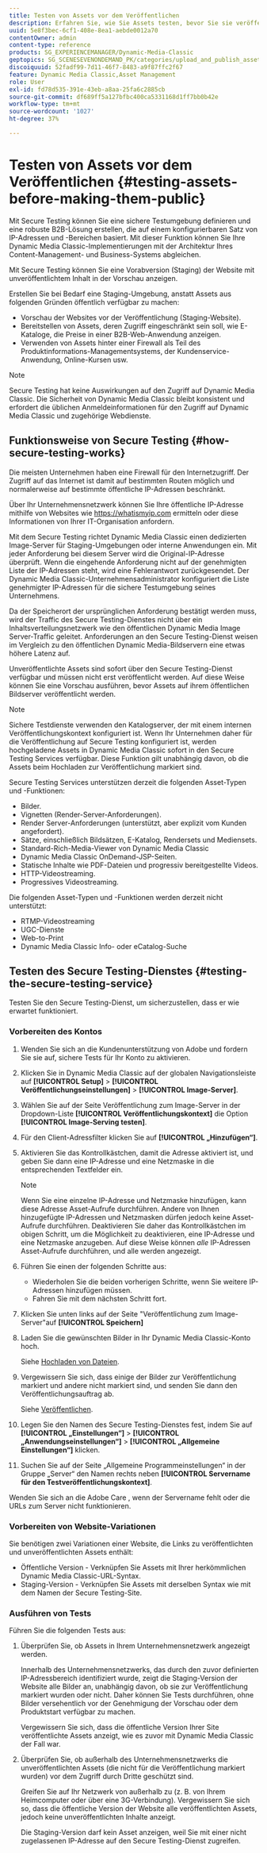 ```yaml
---
title: Testen von Assets vor dem Veröffentlichen
description: Erfahren Sie, wie Sie Assets testen, bevor Sie sie veröffentlichen.
uuid: 5e8f3bec-6cf1-408e-8ea1-aebde0012a70
contentOwner: admin
content-type: reference
products: SG_EXPERIENCEMANAGER/Dynamic-Media-Classic
geptopics: SG_SCENESEVENONDEMAND_PK/categories/upload_and_publish_assets
discoiquuid: 52fadf99-7d11-46f7-8483-a9f87ffc2f67
feature: Dynamic Media Classic,Asset Management
role: User
exl-id: fd78d535-391e-43eb-a8aa-25fa6c2885cb
source-git-commit: df689ff5a127bfbc400ca5331168d1ff7bb0b42e
workflow-type: tm+mt
source-wordcount: '1027'
ht-degree: 37%

---
```


# Testen von Assets vor dem Veröffentlichen {#testing-assets-before-making-them-public}

Mit Secure Testing können Sie eine sichere Testumgebung definieren und eine robuste B2B-Lösung erstellen, die auf einem konfigurierbaren Satz von IP-Adressen und -Bereichen basiert. Mit dieser Funktion können Sie Ihre Dynamic Media Classic-Implementierungen mit der Architektur Ihres Content-Management- und Business-Systems abgleichen.

Mit Secure Testing können Sie eine Vorabversion (Staging) der Website mit unveröffentlichtem Inhalt in der Vorschau anzeigen.

Erstellen Sie bei Bedarf eine Staging-Umgebung, anstatt Assets aus folgenden Gründen öffentlich verfügbar zu machen:

* Vorschau der Websites vor der Veröffentlichung (Staging-Website).
* Bereitstellen von Assets, deren Zugriff eingeschränkt sein soll, wie E-Kataloge, die Preise in einer B2B-Web-Anwendung anzeigen.
* Verwenden von Assets hinter einer Firewall als Teil des Produktinformations-Managementsystems, der Kundenservice-Anwendung, Online-Kursen usw.

>[!NOTE]
>
>Secure Testing hat keine Auswirkungen auf den Zugriff auf Dynamic Media Classic. Die Sicherheit von Dynamic Media Classic bleibt konsistent und erfordert die üblichen Anmeldeinformationen für den Zugriff auf Dynamic Media Classic und zugehörige Webdienste.

## Funktionsweise von Secure Testing {#how-secure-testing-works}

Die meisten Unternehmen haben eine Firewall für den Internetzugriff. Der Zugriff auf das Internet ist damit auf bestimmten Routen möglich und normalerweise auf bestimmte öffentliche IP-Adressen beschränkt.

Über Ihr Unternehmensnetzwerk können Sie Ihre öffentliche IP-Adresse mithilfe von Websites wie https://whatismyip.com ermitteln oder diese Informationen von Ihrer IT-Organisation anfordern.

Mit dem Secure Testing richtet Dynamic Media Classic einen dedizierten Image-Server für Staging-Umgebungen oder interne Anwendungen ein. Mit jeder Anforderung bei diesem Server wird die Original-IP-Adresse überprüft. Wenn die eingehende Anforderung nicht auf der genehmigten Liste der IP-Adressen steht, wird eine Fehlerantwort zurückgesendet. Der Dynamic Media Classic-Unternehmensadministrator konfiguriert die Liste genehmigter IP-Adressen für die sichere Testumgebung seines Unternehmens.

Da der Speicherort der ursprünglichen Anforderung bestätigt werden muss, wird der Traffic des Secure Testing-Dienstes nicht über ein Inhaltsverteilungsnetzwerk wie den öffentlichen Dynamic Media Image Server-Traffic geleitet. Anforderungen an den Secure Testing-Dienst weisen im Vergleich zu den öffentlichen Dynamic Media-Bildservern eine etwas höhere Latenz auf.

Unveröffentlichte Assets sind sofort über den Secure Testing-Dienst verfügbar und müssen nicht erst veröffentlicht werden. Auf diese Weise können Sie eine Vorschau ausführen, bevor Assets auf ihrem öffentlichen Bildserver veröffentlicht werden.

>[!NOTE]
>
>Sichere Testdienste verwenden den Katalogserver, der mit einem internen Veröffentlichungskontext konfiguriert ist. Wenn Ihr Unternehmen daher für die Veröffentlichung auf Secure Testing konfiguriert ist, werden hochgeladene Assets in Dynamic Media Classic sofort in den Secure Testing Services verfügbar. Diese Funktion gilt unabhängig davon, ob die Assets beim Hochladen zur Veröffentlichung markiert sind.

Secure Testing Services unterstützen derzeit die folgenden Asset-Typen und -Funktionen:

<!-- 

Comment Type: remark
Last Modified By: unknown unknown 
Last Modified Date: 

<p>Added videos to list below 9/11/2012. Moved “Render Server requests” from unsupported to supported, listed below on 3/15/2016 as per email from Cynthia March 11, 2016)</p>

 -->

* Bilder.
* Vignetten (Render-Server-Anforderungen).
* Render Server-Anforderungen (unterstützt, aber explizit vom Kunden angefordert).
* Sätze, einschließlich Bildsätzen, E-Katalog, Rendersets und Mediensets.
* Standard-Rich-Media-Viewer von Dynamic Media Classic
* Dynamic Media Classic OnDemand-JSP-Seiten.
* Statische Inhalte wie PDF-Dateien und progressiv bereitgestellte Videos.
* HTTP-Videostreaming.
* Progressives Videostreaming.

Die folgenden Asset-Typen und -Funktionen werden derzeit nicht unterstützt:

* RTMP-Videostreaming
* UGC-Dienste
* Web-to-Print
* Dynamic Media Classic Info- oder eCatalog-Suche

## Testen des Secure Testing-Dienstes {#testing-the-secure-testing-service}

Testen Sie den Secure Testing-Dienst, um sicherzustellen, dass er wie erwartet funktioniert.

<!-- >[!NOTE]
>
>*If you do not mention any IPs under **[!UICONTROL Setup]** > **[!UICONTROL Application Setup]** > **[!UICONTROL Publish Setup]** > **[!UICONTROL Image Server]** > **[!UICONTROL Test Image Service]*** - If you add an IP only, that IP is able to call the assets and no other IP are allowed to make the calls. As long there is no IP mentioned under that section, all IPs are allowed to make the calls for the assets, and they show up. -->

### Vorbereiten des Kontos

<!-- 

Comment Type: remark
Last Modified By: unknown unknown 
Last Modified Date: 

<p>RB: Rewrote entire steps under “Prepare your account” 9/10/2012</p>

 -->

1. Wenden Sie sich an die Kundenunterstützung von Adobe und fordern Sie sie auf, sichere Tests für Ihr Konto zu aktivieren.
1. Klicken Sie in Dynamic Media Classic auf der globalen Navigationsleiste auf **[!UICONTROL Setup]** > **[!UICONTROL Veröffentlichungseinstellungen]** > **[!UICONTROL Image-Server]**.
1. Wählen Sie auf der Seite Veröffentlichung zum Image-Server in der Dropdown-Liste **[!UICONTROL Veröffentlichungskontext]** die Option **[!UICONTROL Image-Serving testen]**.
1. Für den Client-Adressfilter klicken Sie auf **[!UICONTROL „Hinzufügen“]**.
1. Aktivieren Sie das Kontrollkästchen, damit die Adresse aktiviert ist, und geben Sie dann eine IP-Adresse und eine Netzmaske in die entsprechenden Textfelder ein.

   >[!NOTE]
   >
   >Wenn Sie eine einzelne IP-Adresse und Netzmaske hinzufügen, kann diese Adresse Asset-Aufrufe durchführen. Andere von Ihnen hinzugefügte IP-Adressen und Netzmasken dürfen jedoch keine Asset-Aufrufe durchführen. Deaktivieren Sie daher das Kontrollkästchen im obigen Schritt, um die Möglichkeit zu deaktivieren, eine IP-Adresse und eine Netzmaske anzugeben. Auf diese Weise können *alle* IP-Adressen Asset-Aufrufe durchführen, und alle werden angezeigt.

1. Führen Sie einen der folgenden Schritte aus:
   * Wiederholen Sie die beiden vorherigen Schritte, wenn Sie weitere IP-Adressen hinzufügen müssen.
   * Fahren Sie mit dem nächsten Schritt fort.
1. Klicken Sie unten links auf der Seite &quot;Veröffentlichung zum Image-Server&quot;auf **[!UICONTROL Speichern]**
1. Laden Sie die gewünschten Bilder in Ihr Dynamic Media Classic-Konto hoch.

   Siehe [Hochladen von Dateien](uploading-files.md#uploading_files).

1. Vergewissern Sie sich, dass einige der Bilder zur Veröffentlichung markiert und andere nicht markiert sind, und senden Sie dann den Veröffentlichungsauftrag ab.

   Siehe [Veröffentlichen](publishing-files.md#publishing_files).

1. Legen Sie den Namen des Secure Testing-Dienstes fest, indem Sie auf **[!UICONTROL „Einstellungen“]** > **[!UICONTROL „Anwendungseinstellungen“]** > **[!UICONTROL „Allgemeine Einstellungen“]** klicken.
1. Suchen Sie auf der Seite „Allgemeine Programmeinstellungen“ in der Gruppe „Server“ den Namen rechts neben **[!UICONTROL Servername für den Testveröffentlichungskontext]**.

Wenden Sie sich an die Adobe Care , wenn der Servername fehlt oder die URLs zum Server nicht funktionieren.

### Vorbereiten von Website-Variationen

Sie benötigen zwei Variationen einer Website, die Links zu veröffentlichten und unveröffentlichten Assets enthält:

* Öffentliche Version - Verknüpfen Sie Assets mit Ihrer herkömmlichen Dynamic Media Classic-URL-Syntax.
* Staging-Version - Verknüpfen Sie Assets mit derselben Syntax wie mit dem Namen der Secure Testing-Site.

### Ausführen von Tests

Führen Sie die folgenden Tests aus:

1. Überprüfen Sie, ob Assets in Ihrem Unternehmensnetzwerk angezeigt werden.

   Innerhalb des Unternehmensnetzwerks, das durch den zuvor definierten IP-Adressbereich identifiziert wurde, zeigt die Staging-Version der Website alle Bilder an, unabhängig davon, ob sie zur Veröffentlichung markiert wurden oder nicht. Daher können Sie Tests durchführen, ohne Bilder versehentlich vor der Genehmigung der Vorschau oder dem Produktstart verfügbar zu machen.

   Vergewissern Sie sich, dass die öffentliche Version Ihrer Site veröffentlichte Assets anzeigt, wie es zuvor mit Dynamic Media Classic der Fall war.

1. Überprüfen Sie, ob außerhalb des Unternehmensnetzwerks die unveröffentlichten Assets (die nicht für die Veröffentlichung markiert wurden) vor dem Zugriff durch Dritte geschützt sind.

   Greifen Sie auf Ihr Netzwerk von außerhalb zu (z. B. von Ihrem Heimcomputer oder über eine 3G-Verbindung). Vergewissern Sie sich so, dass die öffentliche Version der Website alle veröffentlichten Assets, jedoch keine unveröffentlichten Inhalte anzeigt.

   Die Staging-Version darf kein Asset anzeigen, weil Sie mit einer nicht zugelassenen IP-Adresse auf den Secure Testing-Dienst zugreifen.
